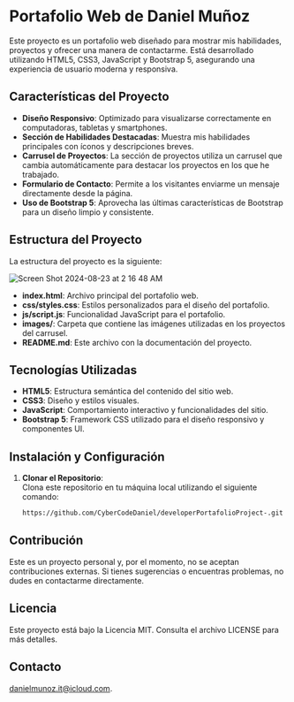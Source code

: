 # Portafolio Web de Daniel Muñoz

Este proyecto es un portafolio web diseñado para mostrar mis habilidades, proyectos y ofrecer una manera de contactarme. 
Está desarrollado utilizando HTML5, CSS3, JavaScript y Bootstrap 5, asegurando una experiencia de usuario moderna y responsiva.

## Características del Proyecto

- **Diseño Responsivo**: Optimizado para visualizarse correctamente en computadoras, tabletas y smartphones.
- **Sección de Habilidades Destacadas**: Muestra mis habilidades principales con íconos y descripciones breves.
- **Carrusel de Proyectos**: La sección de proyectos utiliza un carrusel que cambia automáticamente para destacar 
    los proyectos en los que he trabajado.
- **Formulario de Contacto**: Permite a los visitantes enviarme un mensaje directamente desde la página.
- **Uso de Bootstrap 5**: Aprovecha las últimas características de Bootstrap para un diseño limpio y consistente.

## Estructura del Proyecto

La estructura del proyecto es la siguiente:

![Screen Shot 2024-08-23 at 2 16 48 AM](https://github.com/user-attachments/assets/1499da2f-d581-41b7-bf66-ac5fc011b5d8)

- **index.html**: Archivo principal del portafolio web.
- **css/styles.css**: Estilos personalizados para el diseño del portafolio.
- **js/script.js**: Funcionalidad JavaScript para el portafolio.
- **images/**: Carpeta que contiene las imágenes utilizadas en los proyectos del carrusel.
- **README.md**: Este archivo con la documentación del proyecto.

## Tecnologías Utilizadas

- **HTML5**: Estructura semántica del contenido del sitio web.
- **CSS3**: Diseño y estilos visuales.
- **JavaScript**: Comportamiento interactivo y funcionalidades del sitio.
- **Bootstrap 5**: Framework CSS utilizado para el diseño responsivo y componentes UI.
  
## Instalación y Configuración

1. **Clonar el Repositorio**:  
   Clona este repositorio en tu máquina local utilizando el siguiente comando:

   ```bash
   https://github.com/CyberCodeDaniel/developerPortafolioProject-.git
   
## Contribución

Este es un proyecto personal y, por el momento, no se aceptan contribuciones externas. 
Si tienes sugerencias o encuentras problemas, no dudes en contactarme directamente.

## Licencia

Este proyecto está bajo la Licencia MIT. Consulta el archivo LICENSE para más detalles.

## Contacto

[danielmunoz.it@icloud.com](mailto:danielmunoz.it@icloud.com).
